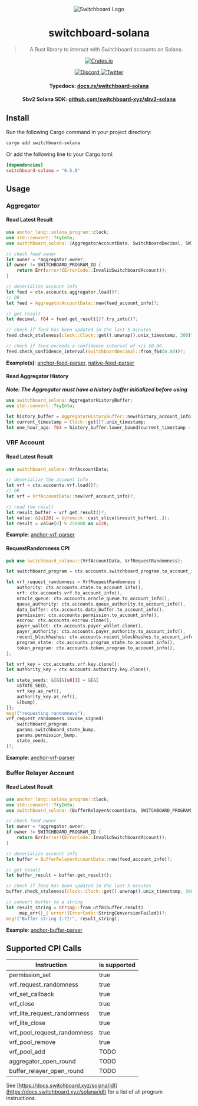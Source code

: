 <div align="center">

![Switchboard Logo](https://github.com/switchboard-xyz/sbv2-core/raw/main/website/static/img/icons/switchboard/avatar.png)

# switchboard-solana

> A Rust library to interact with Switchboard accounts on Solana.

  <p>
	  <a href="https://crates.io/crates/switchboard-solana">
      <img alt="Crates.io" src="https://img.shields.io/crates/v/switchboard-solana?label=switchboard-solana&logo=rust" />
    </a>
  </p>

  <p>
    <a href="https://discord.gg/switchboardxyz">
      <img alt="Discord" src="https://img.shields.io/discord/841525135311634443?color=blueviolet&logo=discord&logoColor=white" />
    </a>
    <a href="https://twitter.com/switchboardxyz">
      <img alt="Twitter" src="https://img.shields.io/twitter/follow/switchboardxyz?label=Follow+Switchboard" />
    </a>
  </p>

  <h4>
    <strong>Typedocs: </strong><a href="https://docs.rs/switchboard-solana">docs.rs/switchboard-solana</a>
  </h4>
  <h4>
    <strong>Sbv2 Solana SDK: </strong><a href="https://github.com/switchboard-xyz/sbv2-solana">github.com/switchboard-xyz/sbv2-solana</a>
  </h4>
</div>

## Install

Run the following Cargo command in your project directory:

```bash
cargo add switchboard-solana
```

Or add the following line to your Cargo.toml:

```toml
[dependencies]
switchboard-solana = "0.5.0"
```

## Usage

### Aggregator

#### Read Latest Result

```rust
use anchor_lang::solana_program::clock;
use std::convert::TryInto;
use switchboard_solana::{AggregatorAccountData, SwitchboardDecimal, SWITCHBOARD_PROGRAM_ID};

// check feed owner
let owner = *aggregator.owner;
if owner != SWITCHBOARD_PROGRAM_ID {
    return Err(error!(ErrorCode::InvalidSwitchboardAccount));
}

// deserialize account info
let feed = ctx.accounts.aggregator.load()?;
// OR
let feed = AggregatorAccountData::new(feed_account_info)?;

// get result
let decimal: f64 = feed.get_result()?.try_into()?;

// check if feed has been updated in the last 5 minutes
feed.check_staleness(clock::Clock::get().unwrap().unix_timestamp, 300)?;

// check if feed exceeds a confidence interval of +/i $0.80
feed.check_confidence_interval(SwitchboardDecimal::from_f64(0.80))?;
```

**Example(s)**:
[anchor-feed-parser](https://github.com/switchboard-xyz/sbv2-solana/blob/main/programs/anchor-feed-parser/src/lib.rs),
[native-feed-parser](https://github.com/switchboard-xyz/sbv2-solana/blob/main/programs/native-feed-parser/src/lib.rs)

#### Read Aggregator History

**_Note: The Aggregator must have a history buffer initialized before using_**

```rust
use switchboard_solana::AggregatorHistoryBuffer;
use std::convert::TryInto;

let history_buffer = AggregatorHistoryBuffer::new(history_account_info)?;
let current_timestamp = Clock::get()?.unix_timestamp;
let one_hour_ago: f64 = history_buffer.lower_bound(current_timestamp - 3600).unwrap().try_into()?;
```

### VRF Account

#### Read Latest Result

```rust
use switchboard_solana::VrfAccountData;

// deserialize the account info
let vrf = ctx.accounts.vrf.load()?;
// OR
let vrf = VrfAccountData::new(vrf_account_info)?;

// read the result
let result_buffer = vrf.get_result()?;
let value: &[u128] = bytemuck::cast_slice(&result_buffer[..]);
let result = value[0] % 256000 as u128;
```

**Example**:
[anchor-vrf-parser](https://github.com/switchboard-xyz/sbv2-solana/blob/main/programs/anchor-vrf-parser/src/actions/update_result.rs)

#### RequestRandomness CPI

```rust
pub use switchboard_solana::{VrfAccountData, VrfRequestRandomness};

let switchboard_program = ctx.accounts.switchboard_program.to_account_info();

let vrf_request_randomness = VrfRequestRandomness {
    authority: ctx.accounts.state.to_account_info(),
    vrf: ctx.accounts.vrf.to_account_info(),
    oracle_queue: ctx.accounts.oracle_queue.to_account_info(),
    queue_authority: ctx.accounts.queue_authority.to_account_info(),
    data_buffer: ctx.accounts.data_buffer.to_account_info(),
    permission: ctx.accounts.permission.to_account_info(),
    escrow: ctx.accounts.escrow.clone(),
    payer_wallet: ctx.accounts.payer_wallet.clone(),
    payer_authority: ctx.accounts.payer_authority.to_account_info(),
    recent_blockhashes: ctx.accounts.recent_blockhashes.to_account_info(),
    program_state: ctx.accounts.program_state.to_account_info(),
    token_program: ctx.accounts.token_program.to_account_info(),
};

let vrf_key = ctx.accounts.vrf.key.clone();
let authority_key = ctx.accounts.authority.key.clone();

let state_seeds: &[&[&[u8]]] = &[&[
    &STATE_SEED,
    vrf_key.as_ref(),
    authority_key.as_ref(),
    &[bump],
]];
msg!("requesting randomness");
vrf_request_randomness.invoke_signed(
    switchboard_program,
    params.switchboard_state_bump,
    params.permission_bump,
    state_seeds,
)?;

```

**Example**:
[anchor-vrf-parser](https://github.com/switchboard-xyz/sbv2-solana/blob/main/programs/anchor-vrf-parser/src/actions/request_result.rs)

### Buffer Relayer Account

#### Read Latest Result

```rust
use anchor_lang::solana_program::clock;
use std::convert::TryInto;
use switchboard_solana::{BufferRelayerAccountData, SWITCHBOARD_PROGRAM_ID};

// check feed owner
let owner = *aggregator.owner;
if owner != SWITCHBOARD_PROGRAM_ID {
    return Err(error!(ErrorCode::InvalidSwitchboardAccount));
}

// deserialize account info
let buffer = BufferRelayerAccountData::new(feed_account_info)?;

// get result
let buffer_result = buffer.get_result();

// check if feed has been updated in the last 5 minutes
buffer.check_staleness(clock::Clock::get().unwrap().unix_timestamp, 300)?;

// convert buffer to a string
let result_string = String::from_utf8(buffer.result)
    .map_err(|_| error!(ErrorCode::StringConversionFailed))?;
msg!("Buffer string {:?}!", result_string);
```

**Example**:
[anchor-buffer-parser](https://github.com/switchboard-xyz/sbv2-solana/blob/main/programs/anchor-buffer-parser/src/lib.rs)

## Supported CPI Calls

| Instruction                 | is supported |
| --------------------------- | ------------ |
| permission_set              | true         |
| vrf_request_randomness      | true         |
| vrf_set_callback            | true         |
| vrf_close                   | true         |
| vrf_lite_request_randomness | true         |
| vrf_lite_close              | true         |
| vrf_pool_request_randomness | true         |
| vrf_pool_remove             | true         |
| vrf_pool_add                | TODO         |
| aggregator_open_round       | TODO         |
| buffer_relayer_open_round   | TODO         |

See
[https://docs.switchboard.xyz/solana/idl](https://docs.switchboard.xyz/solana/idl)
for a list of all program instructions.
